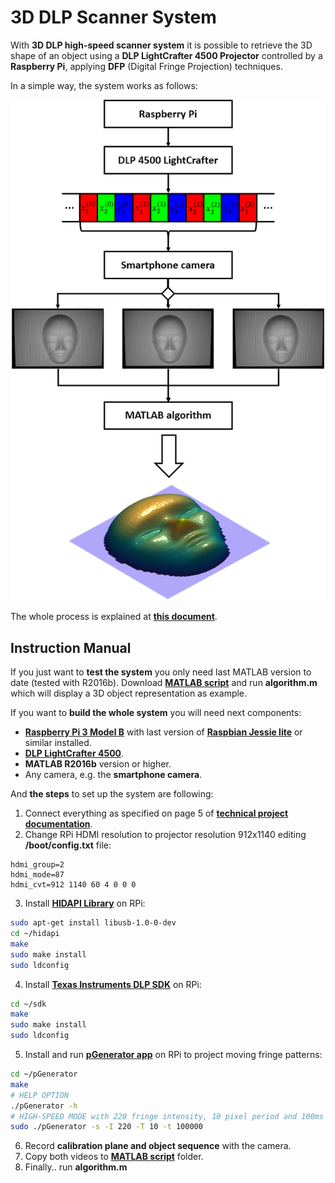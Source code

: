 # 3D DLP Scanner System

With **3D DLP high-speed scanner system** it is possible to retrieve the 3D shape of an object using a **DLP LightCrafter 4500 Projector** controlled by a **Raspberry Pi**, applying **DFP** (Digital Fringe Projection) techniques.

In a simple way, the system works as follows:

<p align="center">
  <img src="imgs/project_diagram.png">
</p>

The whole process is explained at **[this document](Project.pdf)**.

## Instruction Manual
If you just want to **test the system** you only need last MATLAB version to date (tested with R2016b). Download **[MATLAB script](matlab)** and run **algorithm.m** which will display a 3D object representation as example.

If you want to **build the whole system** you will need next components:
* **[Raspberry Pi 3 Model B](https://www.raspberrypi.org/products/raspberry-pi-3-model-b/)** with last version of **[Raspbian Jessie lite](https://www.raspberrypi.org/downloads/raspbian/)** or similar installed.
* **[DLP LightCrafter 4500](http://www.ti.com/tool/dlplcr4500evm)**.
* **MATLAB R2016b** version or higher.
* Any camera, e.g. the **smartphone camera**.

And **the steps** to set up the system are following:

1. Connect everything as specified on page 5 of **[technical project documentation](Project.pdf)**.
2. Change RPi HDMI resolution to projector resolution 912x1140 editing **/boot/config.txt** file:
```
hdmi_group=2
hdmi_mode=87
hdmi_cvt=912 1140 60 4 0 0 0
```
3. Install **[HIDAPI Library](rpi/hidapi)** on RPi:
```bash
sudo apt-get install libusb-1.0-0-dev
cd ~/hidapi
make
sudo make install 
sudo ldconfig
```
4. Install **[Texas Instruments DLP SDK](rpi/sdk)** on RPi:
```bash
cd ~/sdk
make
sudo make install 
sudo ldconfig
```
5. Install and run **[pGenerator app](rpi/pGenerator)** on RPi to project moving fringe patterns:
```bash
cd ~/pGenerator
make
# HELP OPTION
./pGenerator -h
# HIGH-SPEED MODE with 220 fringe intensity, 10 pixel period and 100ms per frame.
sudo ./pGenerator -s -I 220 -T 10 -t 100000
```
6. Record **calibration plane and object sequence** with the camera.
7. Copy both videos to **[MATLAB script](matlab)** folder.
8. Finally.. run **algorithm.m**
